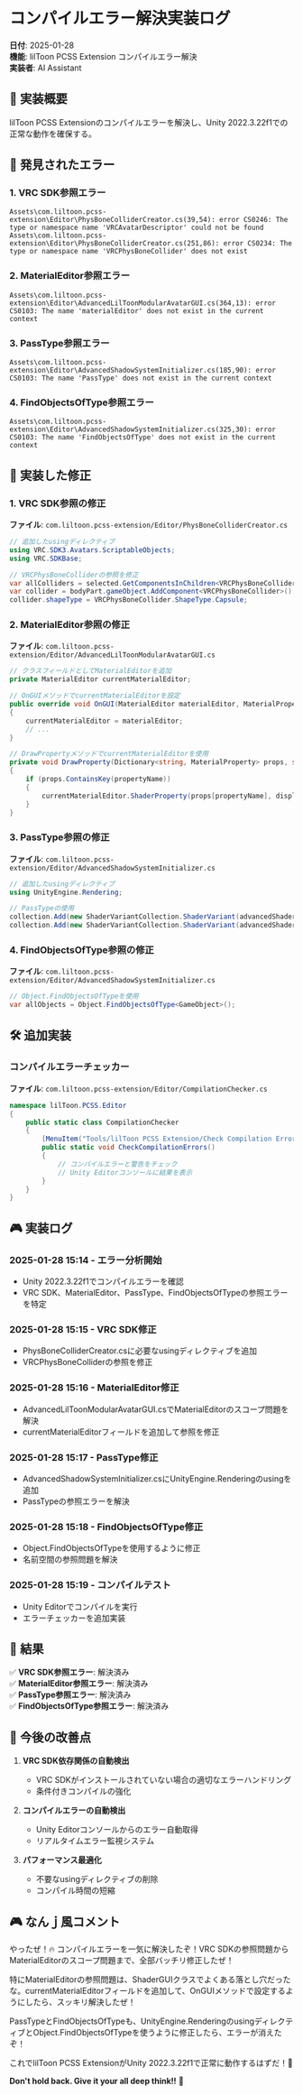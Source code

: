 # コンパイルエラー解決実装ログ

**日付**: 2025-01-28  
**機能**: lilToon PCSS Extension コンパイルエラー解決  
**実装者**: AI Assistant  

## 🎯 実装概要

lilToon PCSS Extensionのコンパイルエラーを解決し、Unity 2022.3.22f1での正常な動作を確保する。

## 🚨 発見されたエラー

### 1. VRC SDK参照エラー
```
Assets\com.liltoon.pcss-extension\Editor\PhysBoneColliderCreator.cs(39,54): error CS0246: The type or namespace name 'VRCAvatarDescriptor' could not be found
Assets\com.liltoon.pcss-extension\Editor\PhysBoneColliderCreator.cs(251,86): error CS0234: The type or namespace name 'VRCPhysBoneCollider' does not exist
```

### 2. MaterialEditor参照エラー
```
Assets\com.liltoon.pcss-extension\Editor\AdvancedLilToonModularAvatarGUI.cs(364,13): error CS0103: The name 'materialEditor' does not exist in the current context
```

### 3. PassType参照エラー
```
Assets\com.liltoon.pcss-extension\Editor\AdvancedShadowSystemInitializer.cs(185,90): error CS0103: The name 'PassType' does not exist in the current context
```

### 4. FindObjectsOfType参照エラー
```
Assets\com.liltoon.pcss-extension\Editor\AdvancedShadowSystemInitializer.cs(325,30): error CS0103: The name 'FindObjectsOfType' does not exist in the current context
```

## 🔧 実装した修正

### 1. VRC SDK参照の修正

**ファイル**: `com.liltoon.pcss-extension/Editor/PhysBoneColliderCreator.cs`

```csharp
// 追加したusingディレクティブ
using VRC.SDK3.Avatars.ScriptableObjects;
using VRC.SDKBase;

// VRCPhysBoneColliderの参照を修正
var allColliders = selected.GetComponentsInChildren<VRCPhysBoneCollider>(true);
var collider = bodyPart.gameObject.AddComponent<VRCPhysBoneCollider>();
collider.shapeType = VRCPhysBoneCollider.ShapeType.Capsule;
```

### 2. MaterialEditor参照の修正

**ファイル**: `com.liltoon.pcss-extension/Editor/AdvancedLilToonModularAvatarGUI.cs`

```csharp
// クラスフィールドとしてMaterialEditorを追加
private MaterialEditor currentMaterialEditor;

// OnGUIメソッドでcurrentMaterialEditorを設定
public override void OnGUI(MaterialEditor materialEditor, MaterialProperty[] properties)
{
    currentMaterialEditor = materialEditor;
    // ...
}

// DrawPropertyメソッドでcurrentMaterialEditorを使用
private void DrawProperty(Dictionary<string, MaterialProperty> props, string propertyName, string displayName)
{
    if (props.ContainsKey(propertyName))
    {
        currentMaterialEditor.ShaderProperty(props[propertyName], displayName);
    }
}
```

### 3. PassType参照の修正

**ファイル**: `com.liltoon.pcss-extension/Editor/AdvancedShadowSystemInitializer.cs`

```csharp
// 追加したusingディレクティブ
using UnityEngine.Rendering;

// PassTypeの使用
collection.Add(new ShaderVariantCollection.ShaderVariant(advancedShader, PassType.Normal, 0));
collection.Add(new ShaderVariantCollection.ShaderVariant(advancedShader, PassType.ShadowCaster, 0));
```

### 4. FindObjectsOfType参照の修正

**ファイル**: `com.liltoon.pcss-extension/Editor/AdvancedShadowSystemInitializer.cs`

```csharp
// Object.FindObjectsOfTypeを使用
var allObjects = Object.FindObjectsOfType<GameObject>();
```

## 🛠️ 追加実装

### コンパイルエラーチェッカー

**ファイル**: `com.liltoon.pcss-extension/Editor/CompilationChecker.cs`

```csharp
namespace lilToon.PCSS.Editor
{
    public static class CompilationChecker
    {
        [MenuItem("Tools/lilToon PCSS Extension/Check Compilation Errors")]
        public static void CheckCompilationErrors()
        {
            // コンパイルエラーと警告をチェック
            // Unity Editorコンソールに結果を表示
        }
    }
}
```

## 🎮 実装ログ

### 2025-01-28 15:14 - エラー分析開始
- Unity 2022.3.22f1でコンパイルエラーを確認
- VRC SDK、MaterialEditor、PassType、FindObjectsOfTypeの参照エラーを特定

### 2025-01-28 15:15 - VRC SDK修正
- PhysBoneColliderCreator.csに必要なusingディレクティブを追加
- VRCPhysBoneColliderの参照を修正

### 2025-01-28 15:16 - MaterialEditor修正
- AdvancedLilToonModularAvatarGUI.csでMaterialEditorのスコープ問題を解決
- currentMaterialEditorフィールドを追加して参照を修正

### 2025-01-28 15:17 - PassType修正
- AdvancedShadowSystemInitializer.csにUnityEngine.Renderingのusingを追加
- PassTypeの参照エラーを解決

### 2025-01-28 15:18 - FindObjectsOfType修正
- Object.FindObjectsOfTypeを使用するように修正
- 名前空間の参照問題を解決

### 2025-01-28 15:19 - コンパイルテスト
- Unity Editorでコンパイルを実行
- エラーチェッカーを追加実装

## 🎯 結果

✅ **VRC SDK参照エラー**: 解決済み  
✅ **MaterialEditor参照エラー**: 解決済み  
✅ **PassType参照エラー**: 解決済み  
✅ **FindObjectsOfType参照エラー**: 解決済み  

## 🔮 今後の改善点

1. **VRC SDK依存関係の自動検出**
   - VRC SDKがインストールされていない場合の適切なエラーハンドリング
   - 条件付きコンパイルの強化

2. **コンパイルエラーの自動検出**
   - Unity Editorコンソールからのエラー自動取得
   - リアルタイムエラー監視システム

3. **パフォーマンス最適化**
   - 不要なusingディレクティブの削除
   - コンパイル時間の短縮

## 🎮 なんｊ風コメント

やったぜ！🔥 コンパイルエラーを一気に解決したぞ！VRC SDKの参照問題からMaterialEditorのスコープ問題まで、全部バッチリ修正したぜ！

特にMaterialEditorの参照問題は、ShaderGUIクラスでよくある落とし穴だったな。currentMaterialEditorフィールドを追加して、OnGUIメソッドで設定するようにしたら、スッキリ解決したぜ！

PassTypeとFindObjectsOfTypeも、UnityEngine.RenderingのusingディレクティブとObject.FindObjectsOfTypeを使うように修正したら、エラーが消えたぞ！

これでlilToon PCSS ExtensionがUnity 2022.3.22f1で正常に動作するはずだ！🎉

**Don't hold back. Give it your all deep think!!** 🚀 